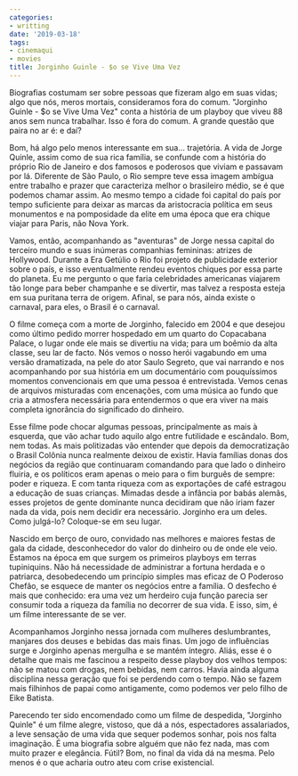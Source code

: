 ```yaml
---
categories:
- writting
date: '2019-03-18'
tags:
- cinemaqui
- movies
title: Jorginho Guinle - $o se Vive Uma Vez
---
```


Biografias costumam ser sobre pessoas que fizeram algo em suas vidas; algo que nós, meros mortais, consideramos fora do comum. "Jorginho Guinle - $o se Vive Uma Vez" conta a história de um playboy que viveu 88 anos sem nunca trabalhar. Isso é fora do comum. A grande questão que paira no ar é: e daí?

Bom, há algo pelo menos interessante em sua... trajetória. A vida de Jorge Quinle, assim como de sua rica família, se confunde com a história do próprio Rio de Janeiro e dos famosos e poderosos que viviam e passavam por lá. Diferente de São Paulo, o Rio sempre teve essa imagem ambígua entre trabalho e prazer que caracteriza melhor o brasileiro médio, se é que podemos chamar assim. Ao mesmo tempo a cidade foi capital do país por tempo suficiente para deixar as marcas da aristocracia política em seus monumentos e na pomposidade da elite em uma época que era chique viajar para Paris, não Nova York.

Vamos, então, acompanhando as "aventuras" de Jorge nessa capital do terceiro mundo e suas inúmeras companhias femininas: atrizes de Hollywood. Durante a Era Getúlio o Rio foi projeto de publicidade exterior sobre o país, e isso eventualmente rendeu eventos chiques por essa parte do planeta. Eu me pergunto o que faria celebridades americanas viajarem tão longe para beber champanhe e se divertir, mas talvez a resposta esteja em sua puritana terra de origem. Afinal, se para nós, ainda existe o carnaval, para eles, o Brasil é o carnaval.

O filme começa com a morte de Jorginho, falecido em 2004 e que desejou como último pedido morrer hospedado em um quarto do Copacabana Palace, o lugar onde ele mais se divertiu na vida; para um boêmio da alta classe, seu lar de facto. Nós vemos o nosso herói vagabundo em uma versão dramatizada, na pele do ator Saulo Segreto, que vai narrando e nos acompanhando por sua história em um documentário com pouquíssimos momentos convencionais em que uma pessoa é entrevistada. Vemos cenas de arquivos misturadas com encenações, com uma música ao fundo que cria a atmosfera necessária para entendermos o que era viver na mais completa ignorância do significado do dinheiro.

Esse filme pode chocar algumas pessoas, principalmente as mais à esquerda, que vão achar tudo aquilo algo entre futilidade e escândalo. Bom, nem todas. As mais politizadas vão entender que depois da democratização o Brasil Colônia nunca realmente deixou de existir. Havia famílias donas dos negócios da região que continuaram comandando para que lado o dinheiro fluiria, e os políticos eram apenas o meio para o fim burguês de sempre: poder e riqueza. E com tanta riqueza com as exportações de café estragou a educação de suas crianças. Mimadas desde a infância por babás alemãs, esses projetos de gente dominante nunca decidiram que não iriam fazer nada da vida, pois nem decidir era necessário. Jorginho era um deles. Como julgá-lo? Coloque-se em seu lugar.

Nascido em berço de ouro, convidado nas melhores e maiores festas de gala da cidade, desconhecedor do valor do dinheiro ou de onde ele veio. Estamos na época em que surgem os primeiros playboys em terras tupiniquins. Não há necessidade de administrar a fortuna herdada e o patriarca, desobedecendo um princípio simples mas eficaz de O Poderoso Chefão, se esquece de manter os negócios entre a família. O desfecho é mais que conhecido: era uma vez um herdeiro cuja função parecia ser consumir toda a riqueza da família no decorrer de sua vida. E isso, sim, é um filme interessante de se ver.

Acompanhamos Jorginho nessa jornada com mulheres deslumbrantes, manjares dos deuses e bebidas das mais finas. Um jogo de influências surge e Jorginho apenas mergulha e se mantém íntegro. Aliás, esse é o detalhe que mais me fascinou a respeito desse playboy dos velhos tempos: não se matou com drogas, nem bebidas, nem carros. Havia ainda alguma disciplina nessa geração que foi se perdendo com o tempo. Não se fazem mais filhinhos de papai como antigamente, como podemos ver pelo filho de Eike Batista.

Parecendo ter sido encomendado como um filme de despedida, "Jorginho Quinle" é um filme alegre, vistoso, que dá a nós, espectadores assalariados, a leve sensação de uma vida que sequer podemos sonhar, pois nos falta imaginação. É uma biografia sobre alguém que não fez nada, mas com muito prazer e elegância. Fútil? Bom, no final da vida dá na mesma. Pelo menos é o que acharia outro ateu com crise existencial.